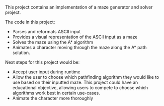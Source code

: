 
This project contains an implementation of a maze generator and solver project.

The code in this project:
- Parses and reformats ASCII input
- Provides a visual representation of the ASCII input as a maze
- Solves the maze using the A* algorithm
- Animates a character moving through the maze along the A* path solution.

Next steps for this project would be:
- Accept user input during runtime
- Allow the user to choose which pathfinding algorithm they would like to use based on their inputted maze. This project could have an educational objective, allowing users to compete to choose which algorithms work best in certain use-cases.
- Animate the character more thoroughly
